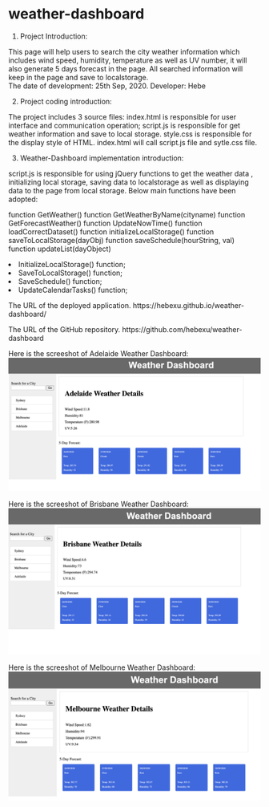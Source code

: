 # weather-dashboard

1. Project Introduction:

This page will help users to search the city weather information which includes wind speed, humidity, temperature as well as UV number, it will also generate 5 days forecast in the page. All searched information will keep in the page and save to localstorage.  
The date of development: 25th Sep, 2020.
Developer: Hebe

2. Project coding introduction:

The project includes 3 source files: index.html is responsible for user interface and communication operation; script.js is responsible for get weather information and save to local storage. style.css is responsible for the display style of HTML. index.html will call script.js file and sytle.css file.

3. Weather-Dashboard implementation introduction:

script.js is responsible for using jQuery functions to get the weather data ,  initializing local storage, saving data to localstorage as well as displaying data to the page from local storage. Below main functions have been adopted:

function GetWeather()
function GetWeatherByName(cityname)
function GetForecastWeather()
function UpdateNowTime()
function loadCorrectDataset()
function initializeLocalStorage()
function saveToLocalStorage(dayObj)
function saveSchedule(hourString, val)
function updateList(dayObject)

<p><li>InitializeLocalStorage() function;</li>
<li>SaveToLocalStorage() function;</li>
<li>SaveSchedule() function;</li>
<li>UpdateCalendarTasks() function;</li></p>

<p>The URL of the deployed application.
https://hebexu.github.io/weather-dashboard/</p>

<p>The URL of the GitHub repository.
https://github.com/hebexu/weather-dashboard</p>

Here is the screeshot of Adelaide Weather Dashboard:
![Adelaide Weather Details](https://github.com/hebexu/weather-dashboard/blob/master/asset/Adelaide%20Weather.png)

Here is the screeshot of Brisbane Weather Dashboard:
![Brisbane Weather Details](https://github.com/hebexu/weather-dashboard/blob/master/asset/Brisbane%20Weather.png)

Here is the screeshot of Melbourne Weather Dashboard:
![Melbourne Weather Details](https://github.com/hebexu/weather-dashboard/blob/master/asset/Melbourne%20Weather.png)